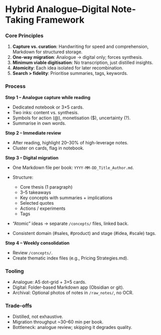 # Hybrid Analogue–Digital Note-Taking Framework

### Core Principles

1. **Capture vs. curation**: Handwriting for speed and comprehension, Markdown for structured storage.
2. **One-way migration**: Analogue → digital only; forces synthesis.
3. **Minimum viable digitisation**: No transcription, just distilled insights.
4. **Atomicity**: Each idea isolated for later recombination.
5. **Search > fidelity**: Prioritise summaries, tags, keywords.

### Process

**Step 1 – Analogue capture while reading**

* Dedicated notebook or 3×5 cards.
* Two inks: content vs. synthesis.
* Symbols for action (@), monetisation (\$), uncertainty (?).
* Summarise in own words.

**Step 2 – Immediate review**

* After reading, highlight 20–30% of high-leverage notes.
* Cluster on cards, flag in notebook.

**Step 3 – Digital migration**

* One Markdown file per book: `YYYY-MM-DD_Title_Author.md`.
* Structure:

  * Core thesis (1 paragraph)
  * 3–5 takeaways
  * Key concepts with summaries + implications
  * Selected quotes
  * Actions / experiments
  * Tags
* “Atomic” ideas → separate `/concepts/` files, linked back.
* Consistent domain (#sales, #product) and stage (#idea, #scale) tags.

**Step 4 – Weekly consolidation**

* Review `/concepts/`.
* Create thematic index files (e.g., Pricing Strategies.md).

### Tooling

* Analogue: A5 dot-grid + 3×5 cards.
* Digital: Folder-based Markdown app (Obsidian or git).
* Archival: Optional photos of notes in `/raw_notes/`, no OCR.

### Trade-offs

* Distilled, not exhaustive.
* Migration throughput \~30–60 min per book.
* Bottleneck: analogue review; skipping it degrades quality.
